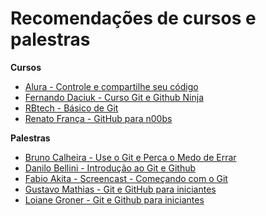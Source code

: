 # Recomendações de cursos e palestras

**Cursos**

- [Alura - Controle e compartilhe seu código](https://www.alura.com.br/curso-online-git)
- [Fernando Daciuk - Curso Git e Github Ninja](http://blog.da2k.com.br/curso-git-e-github-ninja/)
- [RBtech - Básico de Git](https://www.youtube.com/playlist?list=PLInBAd9OZCzzHBJjLFZzRl6DgUmOeG3H0)
- [Renato França - GitHub para n00bs](https://www.youtube.com/playlist?list=PLIcowd3mjrFjdFDTFcHKHdgTqYZZdMyKH)

**Palestras**

- [Bruno Calheira - Use o Git e Perca o Medo de Errar](https://www.youtube.com/watch?v=EsNWCNx2aOs)
- [Danilo Bellini - Introdução ao Git e Github](https://www.youtube.com/watch?v=Fc_UC5SywuU)
- [Fabio Akita - Screencast - Começando com o Git](http://www.akitaonrails.com/2010/08/17/screencast-comecando-com-git)
- [Gustavo Mathias - Git e GitHub para iniciantes](https://www.youtube.com/watch?v=TReVFOxhh7E)
- [Loiane Groner - Git e Github para iniciantes](https://www.youtube.com/watch?v=UMhskLXJuq4)

